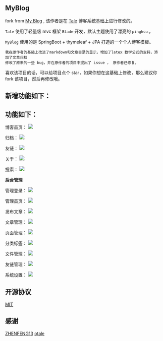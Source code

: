 ## MyBlog

fork from [My Blog](https://github.com/ZHENFENG13/My-Blog) , 该作者是在 [Tale](https://github.com/otale/tale) 博客系统基础上进行修改的。

`Tale` 使用了轻量级 mvc 框架 `Blade` 开发，默认主题使用了漂亮的 `pinghsu` 。

`MyBlog` 使用的是 SpringBoot + thymeleaf + JPA 打造的一个个人博客模板。
```
我在原作者的基础上改进了markdown和文章目录的显示，增加了latex 数学公式的支持，添加了文章归档
修改了原来的一些 bug，并在原作者的项目中提出了 issue ， 原作者已修复。
```
喜欢该项目的话，可以给项目点个 star，如果你想在这基础上修改，那么建议你 fork 该项目，然后再修改哦。
## 新增功能如下：



## 功能如下：

 博客首页：
 ![](img/index.png)

 归档：
 ![](img/metas.png)

 友链：
 ![](img/links.png)
 
 关于：
 ![](img/about.png)
 
 搜索：
 ![](img/search.png)
 
 **后台管理**
 
 管理登录：
 ![](img/admin-login.png)
 
 管理首页：
 ![](img/admin-index.png)
 
 发布文章：
 ![](img/admin-publish.png)
 
 文章管理：
 ![](img/admin-article.png)
 
 页面管理：
 ![](img/admin-pages.png)
 
 分类标签：
 ![](img/admin-category.png)
 
 文件管理：
 ![](img/admin-upload.png)
  
 友链管理：
 ![](img/admin-links.png)
   
 系统设置：
 ![](img/admin-setting.png)
 
## 开源协议

[MIT](./LICENSE)

## 感谢

[ZHENFENG13](https://github.com/ZHENFENG13)
[otale](https://github.com/otale)
